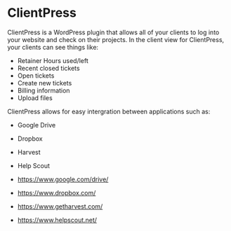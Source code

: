 # ClientPress
ClientPress is a WordPress plugin that allows all of your clients to log into your website and check on their projects. In the client view for ClientPress, your clients can see things like:
- Retainer Hours used/left
- Recent closed tickets
- Open tickets
- Create new tickets
- Billing information
- Upload files


ClientPress allows for easy intergration between applications such as:
- Google Drive
- Dropbox
- Harvest
- Help Scout

- https://www.google.com/drive/
- https://www.dropbox.com/
- https://www.getharvest.com/
- https://www.helpscout.net/
